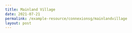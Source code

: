 ```yaml
---
title: Mainland Village
date: 2021-07-21
permalink: /example-resource/connexionsg/mainlandvillage
layout: post
---
```

